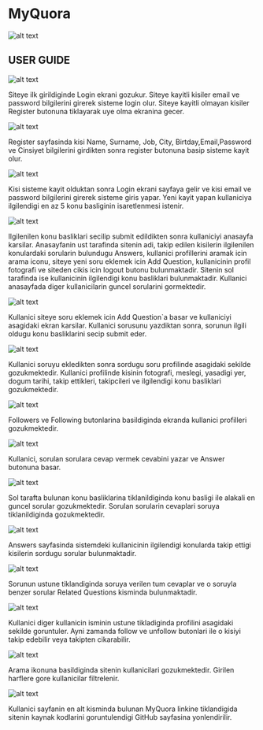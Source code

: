 # MyQuora 

![alt text](https://cdn4.iconfinder.com/data/icons/miu-black-social-2/60/quora-128.png)

## USER GUIDE ##

![alt text](images/login.png)

Siteye ilk girildiginde Login ekrani gozukur. Siteye kayitli kisiler email ve password bilgilerini girerek sisteme login olur. Siteye kayitli olmayan kisiler Register butonuna tiklayarak uye olma ekranina gecer.

![alt text](images/register.png)
 
Register sayfasinda kisi Name, Surname, Job, City, Birtday,Email,Password ve Cinsiyet bilgilerini girdikten sonra register butonuna basip sisteme kayit olur.

![alt text](images/interests.png)

Kisi sisteme kayit olduktan sonra Login ekrani sayfaya gelir ve kisi email ve password bilgilerini girerek sisteme giris yapar. Yeni kayit yapan kullaniciya ilgilendigi en az 5 konu basliginin isaretlenmesi istenir.

![alt text](images/homepage.png)

Ilgilenilen konu basliklari secilip submit edildikten sonra kullaniciyi anasayfa karsilar. Anasayfanin ust tarafinda sitenin adi, takip edilen kisilerin ilgilenilen konulardaki sorularin bulundugu Answers, kullanici profillerini aramak icin arama iconu, siteye yeni soru eklemek icin Add Question, kullanicinin profil fotografi ve siteden cikis icin logout butonu bulunmaktadir. Sitenin sol tarafinda ise kullanicinin ilgilendigi konu basliklari bulunmaktadir. Kullanici anasayfada diger kullanicilarin guncel sorularini gormektedir.

![alt text](images/question.png)

Kullanici siteye soru eklemek icin Add Question`a basar ve kullaniciyi asagidaki ekran karsilar. Kullanici sorusunu yazdiktan sonra, sorunun ilgili oldugu konu basliklarini secip submit eder.

![alt text](images/profilePage.png)

Kullanici soruyu ekledikten sonra sordugu soru profilinde asagidaki sekilde gozukmektedir. Kullanici profilinde kisinin fotografi, meslegi, yasadigi yer, dogum tarihi, takip ettikleri, takipcileri ve ilgilendigi konu basliklari gozukmektedir.

![alt text](images/following.png)

Followers ve Following butonlarina basildiginda ekranda kullanici profilleri gozukmektedir.

![alt text](images/answer.png)

Kullanici, sorulan sorulara cevap vermek cevabini yazar ve Answer butonuna basar.

![alt text](images/homePageByTopic.png)

Sol tarafta bulunan konu basliklarina tiklanildiginda konu basligi ile alakali en guncel sorular gozukmektedir. Sorulan sorularin cevaplari soruya tiklanildiginda gozukmektedir.

![alt text](images/answersPage.png)

Answers sayfasinda sistemdeki kullanicinin ilgilendigi konularda takip ettigi kisilerin sordugu sorular bulunmaktadir.

![alt text](images/questionPage.png)

Sorunun ustune tiklandiginda soruya verilen tum cevaplar ve o soruyla benzer sorular Related Questions kisminda bulunmaktadir.

![alt text](images/profile1.png)

Kullanici diger kullanicin isminin ustune tikladiginda profilini asagidaki sekilde goruntuler. Ayni zamanda follow ve unfollow butonlari ile o kisiyi takip edebilir veya takipten cikarabilir.

![alt text](images/search.png)

Arama ikonuna basildiginda sitenin kullanicilari gozukmektedir. Girilen harflere gore kullanicilar filtrelenir.

![alt text](images/footer.png)

Kullanici sayfanin en alt kisminda bulunan MyQuora linkine tiklandigida sitenin kaynak kodlarini goruntulendigi GitHub sayfasina yonlendirilir.
